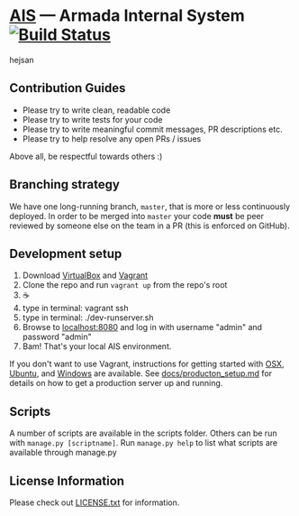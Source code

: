 [AIS](http://ais.armada.nu/) — Armada Internal System [![Build Status](https://travis-ci.org/armada-ths/ais.svg?branch=master)](https://travis-ci.org/armada-ths/ais)
==================================================

hejsan

Contribution Guides
--------------------------------------
- Please try to write clean, readable code
- Please try to write tests for your code
- Please try to write meaningful commit messages, PR descriptions etc.
- Please try to help resolve any open PRs / issues 

Above all, be respectful towards others :)

Branching strategy
--------------------------------------
We have one long-running branch, `master`, that is more or less continuously deployed. In order to be merged into `master` your code **must** be peer reviewed by someone else on the team in a PR (this is enforced on GitHub).

Development setup
-------------
1. Download [VirtualBox](https://www.virtualbox.org) and [Vagrant](https://www.vagrantup.com/downloads.html)
2. Clone the repo and run `vagrant up` from the repo's root
3. ☕️
4. type in terminal: vagrant ssh
5. type in terminal: ./dev-runserver.sh 
6. Browse to [localhost:8080](http://localhost:8080) and log in with username "admin" and password "admin"
7. Bam! That's your local AIS environment.

If you don't want to use Vagrant, instructions for getting started with [OSX](docs/getting_started_mac.md), [Ubuntu](docs/getting_started_linux.md), and [Windows](docs/getting_started_windows.md) are available. See [docs/producton_setup.md](docs/production_setup.md) for details on how to get a production server up and running.

Scripts
----------------------------
A number of scripts are available in the scripts folder. Others can be run with ```manage.py [scriptname]```. Run ```manage.py help``` to list what scripts are available through manage.py 

License Information
-------------------
Please check out [LICENSE.txt](LICENSE.txt) for information.
